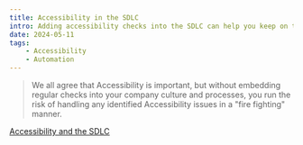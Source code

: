 ```yaml
---
title: Accessibility in the SDLC
intro: Adding accessibility checks into the SDLC can help you keep on track for WCAG compliance.
date: 2024-05-11
tags:
    - Accessibility
    - Automation
---
```


> We all agree that Accessibility is important, but without embedding regular checks into your company culture and processes, you run the risk of handling any identified Accessibility issues in a  "fire fighting" manner.

[Accessibility and the SDLC](https://www.linkedin.com/pulse/accessibility-pipeline-acorn-compliance-epy5f)